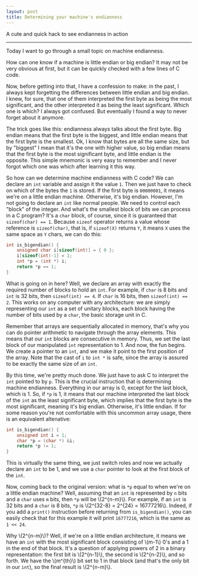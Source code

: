 ```yaml
---
layout: post
title: Determining your machine's endianness
---
```


A cute and quick hack to see endianness in action

-----

Today I want to go through a small topic on machine endianness.

How can one know if a machine is little endian or big endian? It may not be very obvious at first, but it can be quickly checked with a few lines of C code.

Now, before getting into that, I have a confession to make: in the past, I always kept forgetting the differences between little endian and big endian. I knew, for sure, that one of them interpreted the first byte as being the most significant, and the other interpreted it as being the least significant. Which one is which? I always got confused. But eventually I found a way to never forget about it anymore.

The trick goes like this: endianness always talks about the first byte. Big endian means that the first byte is the biggest, and little endian means that the first byte is the smallest. Ok, I know that bytes are all the same size, but by "biggest" I mean that it's the one with higher value, so big endian means that the first byte is the most significant byte, and little endian is the opposite. This simple mnemonic is very easy to remember and I never forgot which one was which after learning it this way.

So how can we determine machine endianness with C code? We can declare an `int` variable and assign it the value `1`. Then we just have to check on which of the bytes the `1` is stored. If the first byte is `00000001`, it means we're on a little endian machine. Otherwise, it's big endian. However, I'm not going to declare an `int` like normal people. We need to control each "block" of the integer. And what's the smallest block of bits we can process in a C program? It's a `char` block, of course, since it is guaranteed that `sizeof(char) == 1`. Because `sizeof` operator returns a value whose reference is `sizeof(char)`, that is, if `sizeof(X)` returns `Y`, it means `X` uses the same space as `Y` chars, we can do this:

```c
int is_bigendian() {
	unsigned char i[sizeof(int)] = { 0 };
	i[sizeof(int)-1] = 1;
	int *p = (int *) i;
	return *p == 1;
}
```

What is going on in here? Well, we declare an array with exactly the required number of blocks to hold an `int`. For example, if `char` is 8 bits and `int` is 32 bits, then `sizeof(int) == 4`. If `char` is 16 bits, then `sizeof(int) == 2`. This works on any computer with any architecture: we are simply representing our `int` as a set of unitary blocks, each block having the number of bits used by a `char`, the basic storage unit in C.

Remember that arrays are sequentially allocated in memory, that's why you can do pointer arithmetic to navigate through the array elements. This means that our `int` blocks are consecutive in memory. Thus, we set the last block of our manipulated `int` representation to 1. And now, the fun begins. We create a pointer to an `int`, and we make it point to the first position of the array. Note that the cast of `i` to `int *` is safe, since the array is assured to be exactly the same size of an `int`.

By this time, we're pretty much done. We just have to ask C to interpret the `int` pointed to by `p`. This is the crucial instruction that is determining machine endianness. Everything in our array is 0, except for the last block, which is 1. So, if `*p` is 1, it means that our machine interpreted the last block of the `int` as the least significant byte, which implies that the first byte is the most significant, meaning it's big endian. Otherwise, it's little endian. If for some reason you're not comfortable with this uncommon array usage, there is an equivalent altenative:

```c
int is_bigendian() {
	unsigned int i = 1;
	char *p = (char *) &i;
	return *p != 1;
}
```

This is virtually the same thing, we just switch roles and now we actually declare an `int` to be 1, and we use a `char` pointer to look at the first block of the `int`.

Now, coming back to the original version: what is `*p` equal to when we're on a little endian machine? Well, assuming that an `int` is represented by `n` bits and a `char` uses `m` bits, then `*p` will be \\(2^{n-m}\\). For example, if an `int` is 32 bits and a `char` is 8 bits, `*p` is \\(2^{32-8} = 2^{24} = 16777216\\). Indeed, if you add a `print()` instruction before returning from `is_bigendian()`, you can easily check that for this example it will print `16777216`, which is the same as `1 << 24`.

Why \\(2^{n-m}\\)? Well, if we're on a little endian architecture, it means we have an `int` with the most significant block consisting of \\(m-1\\) 0's and a 1 in the end of that block. It's a question of applying powers of 2 in a binary representation: the first bit is \\(2^{n-1}\\), the second is \\(2^{n-2}\\), and so forth. We have the \\(m^{th}\\) bit set to 1 in that block (and that's the only bit in our `int`), so the final result is \\(2^{n-m}\\).
